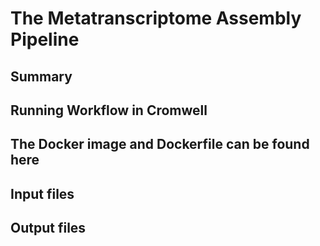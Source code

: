 # The Metatranscriptome Assembly Pipeline

## Summary

## Running Workflow in Cromwell

## The Docker image and Dockerfile can be found here

## Input files


## Output files
